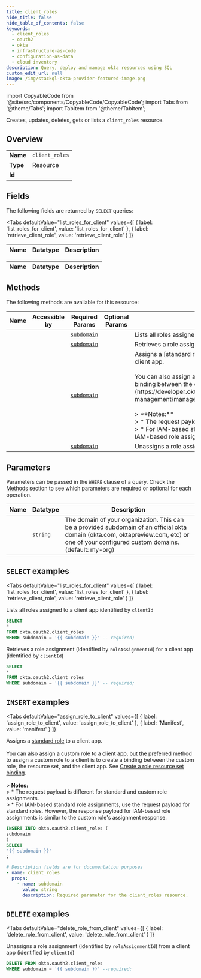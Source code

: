 ```yaml
--- 
title: client_roles
hide_title: false
hide_table_of_contents: false
keywords:
  - client_roles
  - oauth2
  - okta
  - infrastructure-as-code
  - configuration-as-data
  - cloud inventory
description: Query, deploy and manage okta resources using SQL
custom_edit_url: null
image: /img/stackql-okta-provider-featured-image.png
---
```


import CopyableCode from '@site/src/components/CopyableCode/CopyableCode';
import Tabs from '@theme/Tabs';
import TabItem from '@theme/TabItem';

Creates, updates, deletes, gets or lists a <code>client_roles</code> resource.

## Overview
<table><tbody>
<tr><td><b>Name</b></td><td><code>client_roles</code></td></tr>
<tr><td><b>Type</b></td><td>Resource</td></tr>
<tr><td><b>Id</b></td><td><CopyableCode code="okta.oauth2.client_roles" /></td></tr>
</tbody></table>

## Fields

The following fields are returned by `SELECT` queries:

<Tabs
    defaultValue="list_roles_for_client"
    values={[
        { label: 'list_roles_for_client', value: 'list_roles_for_client' },
        { label: 'retrieve_client_role', value: 'retrieve_client_role' }
    ]}
>
<TabItem value="list_roles_for_client">

<table>
<thead>
    <tr>
    <th>Name</th>
    <th>Datatype</th>
    <th>Description</th>
    </tr>
</thead>
<tbody>
</tbody>
</table>
</TabItem>
<TabItem value="retrieve_client_role">

<table>
<thead>
    <tr>
    <th>Name</th>
    <th>Datatype</th>
    <th>Description</th>
    </tr>
</thead>
<tbody>
</tbody>
</table>
</TabItem>
</Tabs>

## Methods

The following methods are available for this resource:

<table>
<thead>
    <tr>
    <th>Name</th>
    <th>Accessible by</th>
    <th>Required Params</th>
    <th>Optional Params</th>
    <th>Description</th>
    </tr>
</thead>
<tbody>
<tr>
    <td><a href="#list_roles_for_client"><CopyableCode code="list_roles_for_client" /></a></td>
    <td><CopyableCode code="select" /></td>
    <td><a href="#parameter-subdomain"><code>subdomain</code></a></td>
    <td></td>
    <td>Lists all roles assigned to a client app identified by `clientId`</td>
</tr>
<tr>
    <td><a href="#retrieve_client_role"><CopyableCode code="retrieve_client_role" /></a></td>
    <td><CopyableCode code="select" /></td>
    <td><a href="#parameter-subdomain"><code>subdomain</code></a></td>
    <td></td>
    <td>Retrieves a role assignment (identified by `roleAssignmentId`) for a client app (identified by `clientId`)</td>
</tr>
<tr>
    <td><a href="#assign_role_to_client"><CopyableCode code="assign_role_to_client" /></a></td>
    <td><CopyableCode code="insert" /></td>
    <td><a href="#parameter-subdomain"><code>subdomain</code></a></td>
    <td></td>
    <td>Assigns a [standard role](https://developer.okta.com/docs/api/openapi/okta-management/guides/roles/#standard-roles) to a client app.<br /><br />You can also assign a custom role to a client app, but the preferred method to assign a custom role to a client is to create a binding between the custom role, the resource set, and the client app. See [Create a role resource set binding](https://developer.okta.com/docs/api/openapi/okta-management/management/tag/RoleDResourceSetBinding/#tag/RoleDResourceSetBinding/operation/createResourceSetBinding).<br /><br />&gt; **Notes:**<br />&gt; * The request payload is different for standard and custom role assignments.<br />&gt; * For IAM-based standard role assignments, use the request payload for standard roles. However, the response payload for IAM-based role assignments is similar to the custom role's assignment response.</td>
</tr>
<tr>
    <td><a href="#delete_role_from_client"><CopyableCode code="delete_role_from_client" /></a></td>
    <td><CopyableCode code="delete" /></td>
    <td><a href="#parameter-subdomain"><code>subdomain</code></a></td>
    <td></td>
    <td>Unassigns a role assignment (identified by `roleAssignmentId`) from a client app (identified by `clientId`)</td>
</tr>
</tbody>
</table>

## Parameters

Parameters can be passed in the `WHERE` clause of a query. Check the [Methods](#methods) section to see which parameters are required or optional for each operation.

<table>
<thead>
    <tr>
    <th>Name</th>
    <th>Datatype</th>
    <th>Description</th>
    </tr>
</thead>
<tbody>
<tr id="parameter-subdomain">
    <td><CopyableCode code="subdomain" /></td>
    <td><code>string</code></td>
    <td>The domain of your organization. This can be a provided subdomain of an official okta domain (okta.com, oktapreview.com, etc) or one of your configured custom domains. (default: my-org)</td>
</tr>
</tbody>
</table>

## `SELECT` examples

<Tabs
    defaultValue="list_roles_for_client"
    values={[
        { label: 'list_roles_for_client', value: 'list_roles_for_client' },
        { label: 'retrieve_client_role', value: 'retrieve_client_role' }
    ]}
>
<TabItem value="list_roles_for_client">

Lists all roles assigned to a client app identified by `clientId`

```sql
SELECT
*
FROM okta.oauth2.client_roles
WHERE subdomain = '{{ subdomain }}' -- required;
```
</TabItem>
<TabItem value="retrieve_client_role">

Retrieves a role assignment (identified by `roleAssignmentId`) for a client app (identified by `clientId`)

```sql
SELECT
*
FROM okta.oauth2.client_roles
WHERE subdomain = '{{ subdomain }}' -- required;
```
</TabItem>
</Tabs>


## `INSERT` examples

<Tabs
    defaultValue="assign_role_to_client"
    values={[
        { label: 'assign_role_to_client', value: 'assign_role_to_client' },
        { label: 'Manifest', value: 'manifest' }
    ]}
>
<TabItem value="assign_role_to_client">

Assigns a [standard role](https://developer.okta.com/docs/api/openapi/okta-management/guides/roles/#standard-roles) to a client app.<br /><br />You can also assign a custom role to a client app, but the preferred method to assign a custom role to a client is to create a binding between the custom role, the resource set, and the client app. See [Create a role resource set binding](https://developer.okta.com/docs/api/openapi/okta-management/management/tag/RoleDResourceSetBinding/#tag/RoleDResourceSetBinding/operation/createResourceSetBinding).<br /><br />&gt; **Notes:**<br />&gt; * The request payload is different for standard and custom role assignments.<br />&gt; * For IAM-based standard role assignments, use the request payload for standard roles. However, the response payload for IAM-based role assignments is similar to the custom role's assignment response.

```sql
INSERT INTO okta.oauth2.client_roles (
subdomain
)
SELECT 
'{{ subdomain }}'
;
```
</TabItem>
<TabItem value="manifest">

```yaml
# Description fields are for documentation purposes
- name: client_roles
  props:
    - name: subdomain
      value: string
      description: Required parameter for the client_roles resource.
```
</TabItem>
</Tabs>


## `DELETE` examples

<Tabs
    defaultValue="delete_role_from_client"
    values={[
        { label: 'delete_role_from_client', value: 'delete_role_from_client' }
    ]}
>
<TabItem value="delete_role_from_client">

Unassigns a role assignment (identified by `roleAssignmentId`) from a client app (identified by `clientId`)

```sql
DELETE FROM okta.oauth2.client_roles
WHERE subdomain = '{{ subdomain }}' --required;
```
</TabItem>
</Tabs>
